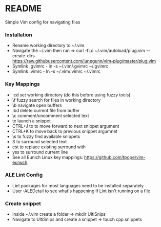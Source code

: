 # README #

Simple Vim config for navigating files

### Installation ###
* Rename working directory to ~/.vim
* Navigate the ~/.vim then run => curl -fLo ~/.vim/autoload/plug.vim --create-dirs \
    https://raw.githubusercontent.com/junegunn/vim-plug/master/plug.vim
* Symlink .gvimrc - ln -s  ~/.vim/.gvimrc ~/.gvimrc
* Symlink .vimrc - ln -s  ~/.vim/.vimrc ~/.vimrc

### Key Mappings ###

* :cd set working directory (do this before using fuzzy tools)
* \f fuzzy search for files in working directory
* \b navigate open buffers
* :bd delete current file from buffer
* \c<space> comment/uncomment selected text
* <tab> to launch a snippet 
* CTRL+J to to move forward to next snippet argument
* CTRL+K to move back to previous snippet argumnet
* \s to fuzzy find available snippets
* S<tag> to surround selected text
* cst<tag> to replace existing surround with <tag>
* yss<tag> to surround current line
* See all Eunich Linux key mappings: https://github.com/tpope/vim-eunuch

### ALE Lint Config ###

* Lint packages for most languages need to be installed separately
* User :ALEDetail to see what's happening if Lint isn't running on a file 

### Create snippet
* Inside ~/.vim create a folder => mkdir UltiSnips
* Navigate to UltiSnips and create a snippet => touch cpp.snippets

